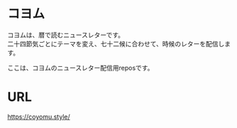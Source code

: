 # コヨム
コヨムは、暦で読むニュースレターです。  
二十四節気ごとにテーマを変え、七十二候に合わせて、時候のレターを配信します。

ここは、コヨムのニュースレター配信用reposです。

# URL
https://coyomu.style/


